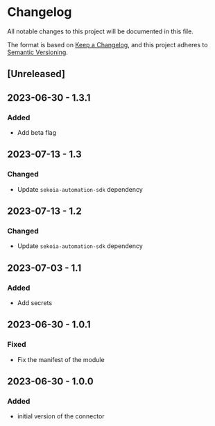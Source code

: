 # Changelog

All notable changes to this project will be documented in this file.

The format is based on [Keep a Changelog](https://keepachangelog.com/en/1.0.0/),
and this project adheres to [Semantic Versioning](https://semver.org/spec/v2.0.0.html).

## [Unreleased]

## 2023-06-30 - 1.3.1

### Added

- Add beta flag

## 2023-07-13 - 1.3

### Changed

- Update `sekoia-automation-sdk` dependency

## 2023-07-13 - 1.2

### Changed

- Update `sekoia-automation-sdk` dependency

## 2023-07-03 - 1.1

### Added

- Add secrets

## 2023-06-30 - 1.0.1

### Fixed

- Fix the manifest of the module

## 2023-06-30 - 1.0.0

### Added

- initial version of the connector

